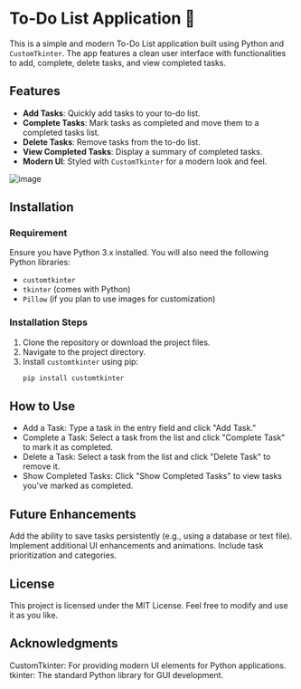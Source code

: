 # To-Do List Application 📝

This is a simple and modern To-Do List application built using Python and `CustomTkinter`. The app features a clean user interface with functionalities to add, complete, delete tasks, and view completed tasks.

## Features
- **Add Tasks**: Quickly add tasks to your to-do list.
- **Complete Tasks**: Mark tasks as completed and move them to a completed tasks list.
- **Delete Tasks**: Remove tasks from the to-do list.
- **View Completed Tasks**: Display a summary of completed tasks.
- **Modern UI**: Styled with `CustomTkinter` for a modern look and feel.

![image](https://github.com/user-attachments/assets/0c91106d-1f05-4b54-8f6a-b253ac0d420c)



## Installation

### Requirement
Ensure you have Python 3.x installed. You will also need the following Python libraries:
- `customtkinter`
- `tkinter` (comes with Python)
- `Pillow` (if you plan to use images for customization)

### Installation Steps
1. Clone the repository or download the project files.
2. Navigate to the project directory.
3. Install `customtkinter` using pip:
   ```bash
   pip install customtkinter

## How to Use
- Add a Task: Type a task in the entry field and click "Add Task."
- Complete a Task: Select a task from the list and click "Complete Task" to mark it as completed.
- Delete a Task: Select a task from the list and click "Delete Task" to remove it.
- Show Completed Tasks: Click "Show Completed Tasks" to view tasks you've marked as completed.

## Future Enhancements
Add the ability to save tasks persistently (e.g., using a database or text file).
Implement additional UI enhancements and animations.
Include task prioritization and categories.

## License
This project is licensed under the MIT License. Feel free to modify and use it as you like.

## Acknowledgments
CustomTkinter: For providing modern UI elements for Python applications.
tkinter: The standard Python library for GUI development. 
